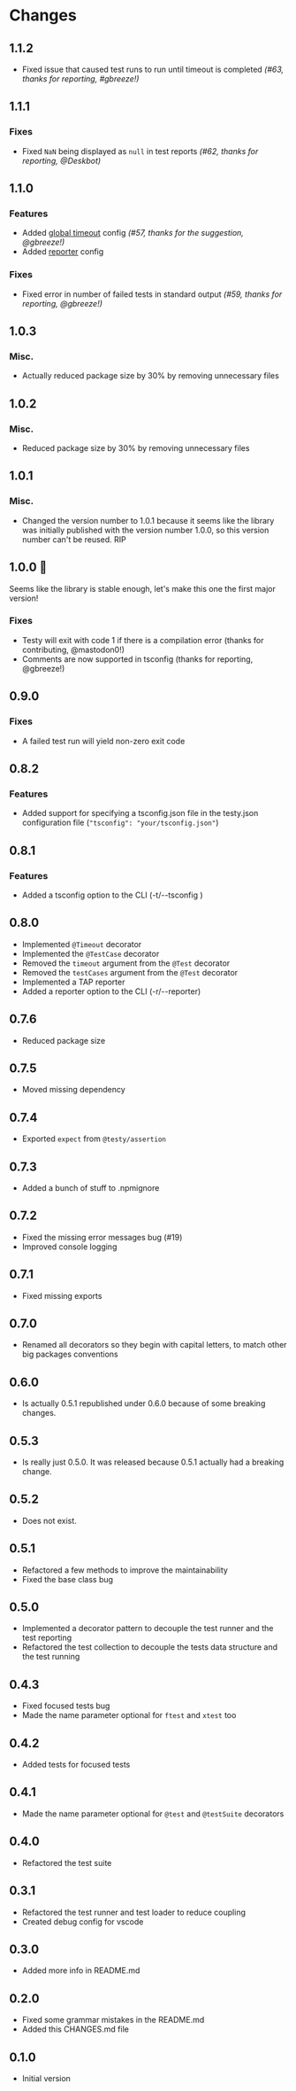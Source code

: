 # Changes

## 1.1.2

- Fixed issue that caused test runs to run until timeout is completed _(#63, thanks for reporting, #gbreeze!)_

## 1.1.1

### Fixes

- Fixed `NaN` being displayed as `null` in test reports _(#62, thanks for reporting, @Deskbot)_

## 1.1.0

### Features

- Added [global timeout](./readme.md#configuration-file) config _(#57, thanks for the suggestion, @gbreeze!)_
- Added [reporter](./readme.md#configuration-file) config

### Fixes

- Fixed error in number of failed tests in standard output _(#59, thanks for reporting, @gbreeze!)_

## 1.0.3

### Misc.

- Actually reduced package size by 30% by removing unnecessary files

## 1.0.2

### Misc.

- Reduced package size by 30% by removing unnecessary files

## 1.0.1

### Misc.

- Changed the version number to 1.0.1 because it seems like the library was initially published with the version number 1.0.0, so this version number can't be reused. RIP

## 1.0.0 🎊

Seems like the library is stable enough, let's make this one the first major version!

### Fixes

- Testy will exit with code 1 if there is a compilation error (thanks for contributing, @mastodon0!)
- Comments are now supported in tsconfig (thanks for reporting, @gbreeze!)

## 0.9.0

### Fixes

- A failed test run will yield non-zero exit code

## 0.8.2

### Features

- Added support for specifying a tsconfig.json file in the testy.json configuration file (`"tsconfig": "your/tsconfig.json"`)

## 0.8.1

### Features

- Added a tsconfig option to the CLI (-t/--tsconfig <path>)

## 0.8.0

- Implemented `@Timeout` decorator
- Implemented the `@TestCase` decorator
- Removed the `timeout` argument from the `@Test` decorator
- Removed the `testCases` argument from the `@Test` decorator
- Implemented a TAP reporter
- Added a reporter option to the CLI (-r/--reporter)

## 0.7.6

- Reduced package size

## 0.7.5

- Moved missing dependency

## 0.7.4

- Exported `expect` from `@testy/assertion`

## 0.7.3

- Added a bunch of stuff to .npmignore

## 0.7.2

- Fixed the missing error messages bug (#19)
- Improved console logging

## 0.7.1

- Fixed missing exports

## 0.7.0

- Renamed all decorators so they begin with capital letters, to match other big packages conventions

## 0.6.0

- Is actually 0.5.1 republished under 0.6.0 because of some breaking changes.

## 0.5.3

- Is really just 0.5.0. It was released because 0.5.1 actually had a breaking change.

## 0.5.2

- Does not exist.

## 0.5.1

- Refactored a few methods to improve the maintainability
- Fixed the base class bug

## 0.5.0

- Implemented a decorator pattern to decouple the test runner and the test reporting
- Refactored the test collection to decouple the tests data structure and the test running

## 0.4.3

- Fixed focused tests bug
- Made the name parameter optional for `ftest` and `xtest` too

## 0.4.2

- Added tests for focused tests

## 0.4.1

- Made the name parameter optional for `@test` and `@testSuite` decorators

## 0.4.0

- Refactored the test suite

## 0.3.1

- Refactored the test runner and test loader to reduce coupling
- Created debug config for vscode

## 0.3.0

- Added more info in README.md

## 0.2.0

- Fixed some grammar mistakes in the README.md
- Added this CHANGES.md file

## 0.1.0

- Initial version
